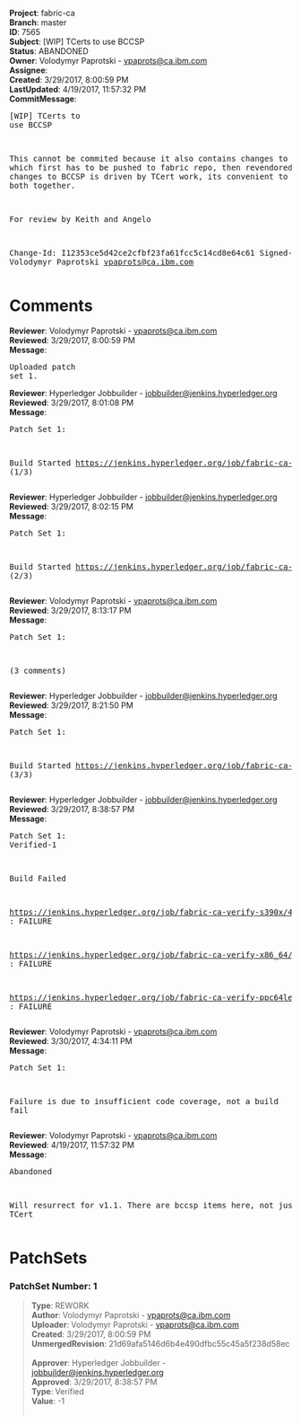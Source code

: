 <strong>Project</strong>: fabric-ca<br><strong>Branch</strong>: master<br><strong>ID</strong>: 7565<br><strong>Subject</strong>: [WIP] TCerts to use BCCSP<br><strong>Status</strong>: ABANDONED<br><strong>Owner</strong>: Volodymyr Paprotski - vpaprots@ca.ibm.com<br><strong>Assignee</strong>:<br><strong>Created</strong>: 3/29/2017, 8:00:59 PM<br><strong>LastUpdated</strong>: 4/19/2017, 11:57:32 PM<br><strong>CommitMessage</strong>:<br><pre>[WIP] TCerts to use BCCSP

This cannot be commited because it also contains changes to BCCSP, which first has
to be pushed to fabric repo, then revendored. Since changes to BCCSP is driven by
TCert work, its convenient to develop them both together.

For review by Keith and Angelo

Change-Id: I12353ce5d42ce2cfbf23fa61fcc5c14cd8e64c61
Signed-off-by: Volodymyr Paprotski <vpaprots@ca.ibm.com>
</pre><h1>Comments</h1><strong>Reviewer</strong>: Volodymyr Paprotski - vpaprots@ca.ibm.com<br><strong>Reviewed</strong>: 3/29/2017, 8:00:59 PM<br><strong>Message</strong>: <pre>Uploaded patch set 1.</pre><strong>Reviewer</strong>: Hyperledger Jobbuilder - jobbuilder@jenkins.hyperledger.org<br><strong>Reviewed</strong>: 3/29/2017, 8:01:08 PM<br><strong>Message</strong>: <pre>Patch Set 1:

Build Started https://jenkins.hyperledger.org/job/fabric-ca-verify-s390x/454/ (1/3)</pre><strong>Reviewer</strong>: Hyperledger Jobbuilder - jobbuilder@jenkins.hyperledger.org<br><strong>Reviewed</strong>: 3/29/2017, 8:02:15 PM<br><strong>Message</strong>: <pre>Patch Set 1:

Build Started https://jenkins.hyperledger.org/job/fabric-ca-verify-x86_64/451/ (2/3)</pre><strong>Reviewer</strong>: Volodymyr Paprotski - vpaprots@ca.ibm.com<br><strong>Reviewed</strong>: 3/29/2017, 8:13:17 PM<br><strong>Message</strong>: <pre>Patch Set 1:

(3 comments)</pre><strong>Reviewer</strong>: Hyperledger Jobbuilder - jobbuilder@jenkins.hyperledger.org<br><strong>Reviewed</strong>: 3/29/2017, 8:21:50 PM<br><strong>Message</strong>: <pre>Patch Set 1:

Build Started https://jenkins.hyperledger.org/job/fabric-ca-verify-ppc64le/455/ (3/3)</pre><strong>Reviewer</strong>: Hyperledger Jobbuilder - jobbuilder@jenkins.hyperledger.org<br><strong>Reviewed</strong>: 3/29/2017, 8:38:57 PM<br><strong>Message</strong>: <pre>Patch Set 1: Verified-1

Build Failed 

https://jenkins.hyperledger.org/job/fabric-ca-verify-s390x/454/ : FAILURE

https://jenkins.hyperledger.org/job/fabric-ca-verify-x86_64/451/ : FAILURE

https://jenkins.hyperledger.org/job/fabric-ca-verify-ppc64le/455/ : FAILURE</pre><strong>Reviewer</strong>: Volodymyr Paprotski - vpaprots@ca.ibm.com<br><strong>Reviewed</strong>: 3/30/2017, 4:34:11 PM<br><strong>Message</strong>: <pre>Patch Set 1:

Failure is due to insufficient code coverage, not a build fail</pre><strong>Reviewer</strong>: Volodymyr Paprotski - vpaprots@ca.ibm.com<br><strong>Reviewed</strong>: 4/19/2017, 11:57:32 PM<br><strong>Message</strong>: <pre>Abandoned

Will resurrect for v1.1. There are bccsp items here, not just TCert</pre><h1>PatchSets</h1><h3>PatchSet Number: 1</h3><blockquote><strong>Type</strong>: REWORK<br><strong>Author</strong>: Volodymyr Paprotski - vpaprots@ca.ibm.com<br><strong>Uploader</strong>: Volodymyr Paprotski - vpaprots@ca.ibm.com<br><strong>Created</strong>: 3/29/2017, 8:00:59 PM<br><strong>UnmergedRevision</strong>: 21d69afa5146d6b4e490dfbc55c45a5f238d58ec<br><br><strong>Approver</strong>: Hyperledger Jobbuilder - jobbuilder@jenkins.hyperledger.org<br><strong>Approved</strong>: 3/29/2017, 8:38:57 PM<br><strong>Type</strong>: Verified<br><strong>Value</strong>: -1<br><br></blockquote>